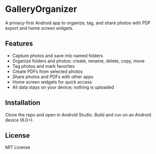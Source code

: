 # GalleryOrganizer

A privacy-first Android app to organize, tag, and share photos with PDF export and home screen widgets.

## Features
- Capture photos and save into named folders
- Organize folders and photos: create, rename, delete, copy, move
- Tag photos and mark favorites
- Create PDFs from selected photos
- Share photos and PDFs with other apps
- Home screen widgets for quick access
- All data stays on your device; nothing is uploaded

## Installation
Clone the repo and open in Android Studio. Build and run on an Android device (6.0+).

## License
MIT License
